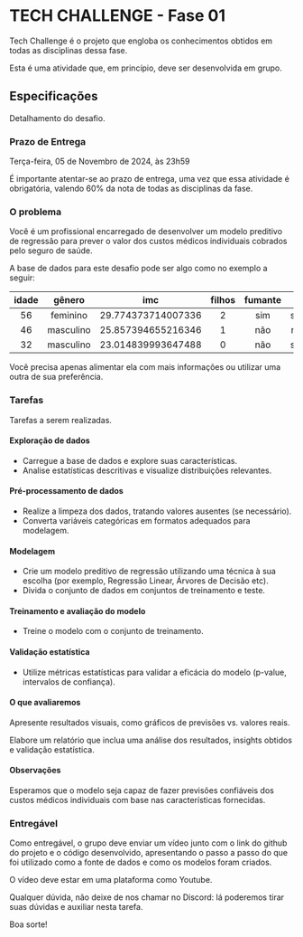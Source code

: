 # TECH CHALLENGE - Fase 01

Tech Challenge é o projeto que engloba os conhecimentos obtidos em todas as disciplinas dessa fase. 

Esta é uma atividade que, em princípio, deve ser desenvolvida em grupo. 

## Especificações

Detalhamento do desafio.

### Prazo de Entrega

Terça-feira, 05 de Novembro de 2024, às 23h59

É importante atentar-se ao prazo de entrega, uma vez que essa atividade é obrigatória, valendo 60% da nota de todas as disciplinas da fase.

### O problema

Você é um profissional encarregado de desenvolver um modelo preditivo de regressão para prever o valor dos custos médicos individuais cobrados pelo seguro de saúde.

A base de dados para este desafio pode ser algo como no exemplo a seguir:

| idade | gênero | imc | filhos | fumante | região | encargos |
| :-: | :-: | :-: | :-: | :-: | :-: | :-: |
| 56 | feminino | 29.774373714007336 | 2 | sim | sudoeste | 31109.88976 |
| 46 | masculino | 25.857394655216346 | 1 | não | nordeste | 26650.7026 |
| 32 | masculino | 23.014839993647488 | 0 | não | sudoeste | 21459.0379 |

Você precisa apenas alimentar ela com mais informações ou utilizar uma outra de sua preferência.

### Tarefas

Tarefas a serem realizadas.

#### Exploração de dados

- Carregue a base de dados e explore suas características.
- Analise estatísticas descritivas e visualize distribuições relevantes.

#### Pré-processamento de dados

- Realize a limpeza dos dados, tratando valores ausentes (se necessário).
- Converta variáveis categóricas em formatos adequados para modelagem.

#### Modelagem

- Crie um modelo preditivo de regressão utilizando uma técnica à sua
escolha (por exemplo, Regressão Linear, Árvores de Decisão etc).
- Divida o conjunto de dados em conjuntos de treinamento e teste.

#### Treinamento e avaliação do modelo

- Treine o modelo com o conjunto de treinamento.

#### Validação estatística

- Utilize métricas estatísticas para validar a eficácia do modelo (p-value, intervalos de confiança).

#### O que avaliaremos

Apresente resultados visuais, como gráficos de previsões vs. valores reais.

Elabore um relatório que inclua uma análise dos resultados, insights obtidos e validação estatística.

#### Observações

Esperamos que o modelo seja capaz de fazer previsões confiáveis dos custos médicos individuais com base nas características fornecidas. 

### Entregável

Como entregável, o grupo deve enviar um vídeo junto com o link do github do projeto e o código desenvolvido, apresentando o passo a passo do que foi utilizado como a fonte de dados e como os modelos foram criados.

O vídeo deve estar em uma plataforma como Youtube. 

Qualquer dúvida, não deixe de nos chamar no Discord: lá poderemos tirar suas dúvidas e auxiliar nesta tarefa. 

Boa sorte!